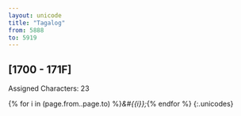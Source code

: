 ```yaml
---
layout: unicode
title: "Tagalog"
from: 5888
to: 5919
---
```


## 	[1700 - 171F]

Assigned Characters: 23

{% for i in (page.from..page.to) %}<i>&#{{i}};</i>{% endfor %}
{:.unicodes}
